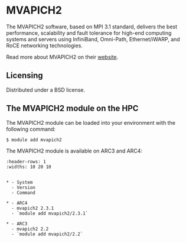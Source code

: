 # MVAPICH2

The MVAPICH2 software, based on MPI 3.1 standard, delivers the best performance, scalability and fault tolerance for high-end computing systems and servers using InfiniBand, Omni-Path, Ethernet/iWARP, and RoCE networking technologies.



Read more about MVAPICH2 on their [website](http://mvapich.cse.ohio-state.edu/).





## Licensing 

Distributed under a BSD license.



## The MVAPICH2 module on the HPC

The MVAPICH2 module can be loaded into your environment with the following command:

```bash
$ module add mvapich2
```

The MVAPICH2 module is available on ARC3 and ARC4:

```{list-table}
:header-rows: 1
:widths: 10 20 10


* - System
  - Version
  - Command

* - ARC4
  - mvapich2 2.3.1
  - `module add mvapich2/2.3.1`

* - ARC3
  - mvapich2 2.2
  - `module add mvapich2/2.2`

```
